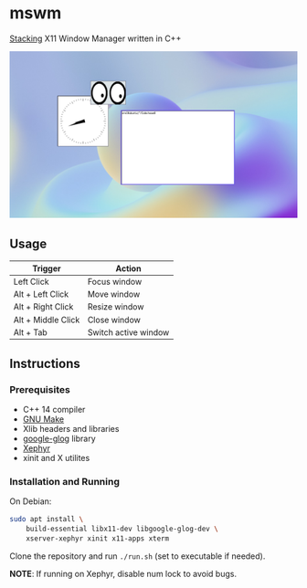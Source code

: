 # mswm

[Stacking](https://en.wikipedia.org/wiki/Stacking_window_manager) X11 Window Manager written in C++

![Demo](assets/demo.png)

## Usage

| Trigger            | Action               |
| ------------------ | -------------------- |
| Left Click         | Focus window         |
| Alt + Left Click   | Move window          |
| Alt + Right Click  | Resize window        |
| Alt + Middle Click | Close window         |
| Alt + Tab          | Switch active window |

## Instructions

### Prerequisites

- C++ 14 compiler
- [GNU Make](https://www.gnu.org/software/make/)
- Xlib headers and libraries
- [google-glog](https://github.com/google/glog) library
- [Xephyr](https://www.freedesktop.org/wiki/Software/Xephyr/)
- xinit and X utilites

### Installation and Running

On Debian:

```bash
sudo apt install \
    build-essential libx11-dev libgoogle-glog-dev \
    xserver-xephyr xinit x11-apps xterm
```

Clone the repository and run `./run.sh` (set to executable if needed).

**NOTE**: If running on Xephyr, disable num lock to avoid bugs.
